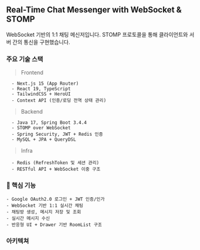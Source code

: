 ## Real-Time Chat Messenger with WebSocket & STOMP

WebSocket 기반의 1:1 채팅 메신저입니다.
STOMP 프로토콜을 통해 클라이언트와 서버 간의 통신을 구현했습니다.

### 주요 기술 스택
  > Frontend

      - Next.js 15 (App Router)
      - React 19, TypeScript
      - TailwindCSS + HeroUI
      - Context API (인증/로딩 전역 상태 관리)

  > Backend

      - Java 17, Spring Boot 3.4.4
      - STOMP over WebSocket
      - Spring Security, JWT + Redis 인증
      - MySQL + JPA + QueryDSL

  > Infra

      - Redis (RefreshToken 및 세션 관리)
      - RESTful API + WebSocket 이중 구조

### 🧩 핵심 기능

    - Google OAuth2.0 로그인 + JWT 인증/인가
    - WebSocket 기반 1:1 실시간 채팅
    - 채팅방 생성, 메시지 저장 및 조회
    - 실시간 메시지 수신
    - 반응형 UI + Drawer 기반 RoomList 구조

### 아키텍쳐
